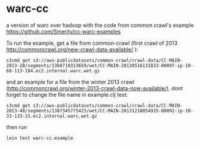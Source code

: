 # warc-cc

a version of warc over hadoop with the code from common crawl's example https://github.com/Smerity/cc-warc-examples

To run the example, get a file from common-crawl (first crawl of 2013 http://commoncrawl.org/new-crawl-data-available/ ):

    s3cmd get s3://aws-publicdatasets/common-crawl/crawl-data/CC-MAIN-2013-20/segments/1368710313659/wet/CC-MAIN-20130516131833-00097-ip-10-60-113-184.ec2.internal.warc.wet.gz

and an example for a file from the winter 2013 crawl (http://commoncrawl.org/winter-2013-crawl-data-now-available/), dont forget to change the file name in example.clj test:

    s3cmd get s3://aws-publicdatasets/common-crawl/crawl-data/CC-MAIN-2013-48/segments/1387345775423/wet/CC-MAIN-20131218054935-00092-ip-10-33-133-15.ec2.internal.warc.wet.gz

then run

    lein test warc-cc.example
